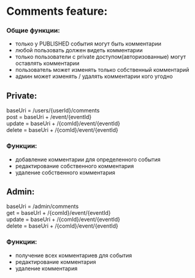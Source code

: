 # Comments feature:

### Общие функции:
- только у PUBLISHED события могут быть комментарии
- любой пользовать должен видеть комментарии
- только пользователи с private доступом(авторизованные) могут оставлять комментарии
- пользователь может изменять только собственный комментарий
- админ может изменять / удалять комментарии кого угодно

## Private:

baseUri = /users/{userId}/comments \
post = baseUri + /event/{eventId} \
update = baseUri + /{comId}/event/{eventId} \
delete = baseUri + /{comId}/event/{eventId} 

### Функции:
- добавление комментарии для определенного события
- редактирование собственного комментария
- удаление собственного комментария

## Admin:

baseUri = /admin/comments \
get = baseUrl + /{comId}/event/{eventId} \
update = baseUri + /{comId}/event/{eventId} \
delete = baseUri + /{comId}/event/{eventId}

### Функции:
- получение всех комментариев для события
- редактирование комментария
- удаление комментария